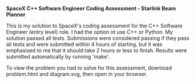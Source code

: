 **SpaceX C++ Software Engineer Coding Assessment - Starlink Beam Planner**

This is my solution to SpaceX's coding assessment for the C++ Software Engineer (entry level) role. I had the option ot use C++ or Python. My solution passed all tests. Submissions were considered passing if they pass all tests and were submitted within 4 hours of starting, but it was emphasised to me that it should take 2 hours or less to finish. Results were submitted automatically by running 'make'.

To view the problem you had to solve for this assessment, download problem.html and diagram.svg, then open in your browser. 
